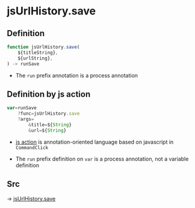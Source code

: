 # jsUrlHistory.save

## Definition

```js.js
function jsUrlHistory.save(
	${titleString},
	${urlString},
) -> runSave
```

- The `run` prefix annotation is a process annotation
## Definition by js action

```js.js
var=runSave
	?func=jsUrlHistory.save
	?args=
		&title=${String}
		&url=${String}
```

- [js action](#) is annotation-oriented language based on javascript in `CommandClick`

- The `run` prefix definition on `var` is a process annotation, not a variable definition

## Src

-> [jsUrlHistory.save](https://github.com/puutaro/CommandClick/blob/master/app/src/main/java/com/puutaro/commandclick/fragment_lib/terminal_fragment/js_interface/system/JsUrlHistory.kt#L19)


